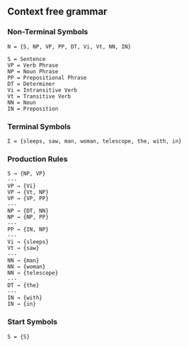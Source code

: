 ## Context free grammar

### Non-Terminal Symbols
```
Ν = {S, NP, VP, PP, DT, Vi, Vt, NN, IN}

S = Sentence
VP = Verb Phrase
NP = Noun Phrase
PP = Prepositional Phrase
DT = Determiner
Vi = Intransitive Verb
Vt = Transitive Verb
NN = Noun
IN = Preposition
```

### Terminal Symbols
```
Σ = {sleeps, saw, man, woman, telescope, the, with, in}
```

### Production Rules
```
S → {NP, VP}
---
VP → {Vi}
VP → {Vt, NP}
VP → {VP, PP}
---
NP → {DT, NN}
NP → {NP, PP}
---
PP → {IN, NP}
---
Vi → {sleeps}
Vt → {saw}
---
NN → {man}
NN → {woman}
NN → {telescope}
---
DT → {the}
---
IN → {with}
IN → {in}
```

### Start Symbols
```
S = {S}
```
